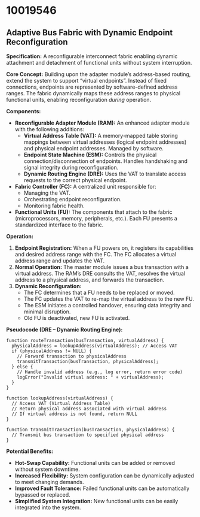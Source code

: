# 10019546

## Adaptive Bus Fabric with Dynamic Endpoint Reconfiguration

**Specification:** A reconfigurable interconnect fabric enabling dynamic attachment and detachment of functional units without system interruption.

**Core Concept:** Building upon the adapter module’s address-based routing, extend the system to support “virtual endpoints”. Instead of fixed connections, endpoints are represented by software-defined address ranges. The fabric dynamically maps these address ranges to physical functional units, enabling reconfiguration *during* operation.

**Components:**

*   **Reconfigurable Adapter Module (RAM):** An enhanced adapter module with the following additions:
    *   **Virtual Address Table (VAT):** A memory-mapped table storing mappings between virtual addresses (logical endpoint addresses) and physical endpoint addresses.  Managed by software.
    *   **Endpoint State Machine (ESM):**  Controls the physical connection/disconnection of endpoints.  Handles handshaking and signal integrity during reconfiguration.
    *   **Dynamic Routing Engine (DRE):**  Uses the VAT to translate access requests to the correct physical endpoint.
*   **Fabric Controller (FC):** A centralized unit responsible for:
    *   Managing the VAT.
    *   Orchestrating endpoint reconfiguration.
    *   Monitoring fabric health.
*   **Functional Units (FU):** The components that attach to the fabric (microprocessors, memory, peripherals, etc.). Each FU presents a standardized interface to the fabric.

**Operation:**

1.  **Endpoint Registration:**  When a FU powers on, it registers its capabilities and desired address range with the FC. The FC allocates a virtual address range and updates the VAT.
2.  **Normal Operation:**  The master module issues a bus transaction with a virtual address. The RAM’s DRE consults the VAT, resolves the virtual address to a physical address, and forwards the transaction.
3.  **Dynamic Reconfiguration:**
    *   The FC determines that a FU needs to be replaced or moved.
    *   The FC updates the VAT to re-map the virtual address to the new FU.
    *   The ESM initiates a controlled handover, ensuring data integrity and minimal disruption.
    *   Old FU is deactivated, new FU is activated.

**Pseudocode (DRE – Dynamic Routing Engine):**

```
function routeTransaction(busTransaction, virtualAddress) {
  physicalAddress = lookupAddress(virtualAddress); // Access VAT
  if (physicalAddress != NULL) {
    // Forward transaction to physicalAddress
    transmitTransaction(busTransaction, physicalAddress);
  } else {
    // Handle invalid address (e.g., log error, return error code)
    logError("Invalid virtual address: " + virtualAddress);
  }
}

function lookupAddress(virtualAddress) {
  // Access VAT (Virtual Address Table)
  // Return physical address associated with virtual address
  // If virtual address is not found, return NULL
}

function transmitTransaction(busTransaction, physicalAddress) {
  // Transmit bus transaction to specified physical address
}
```

**Potential Benefits:**

*   **Hot-Swap Capability:**  Functional units can be added or removed without system downtime.
*   **Increased Flexibility:**  System configuration can be dynamically adjusted to meet changing demands.
*   **Improved Fault Tolerance:**  Failed functional units can be automatically bypassed or replaced.
*   **Simplified System Integration:**  New functional units can be easily integrated into the system.